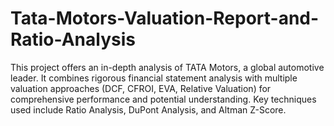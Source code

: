 # Tata-Motors-Valuation-Report-and-Ratio-Analysis
This project offers an in-depth analysis of TATA Motors, a global automotive leader. It combines rigorous financial statement analysis with multiple valuation approaches (DCF, CFROI, EVA, Relative Valuation) for comprehensive performance and potential understanding. Key techniques used include Ratio Analysis, DuPont Analysis, and Altman Z-Score. 
